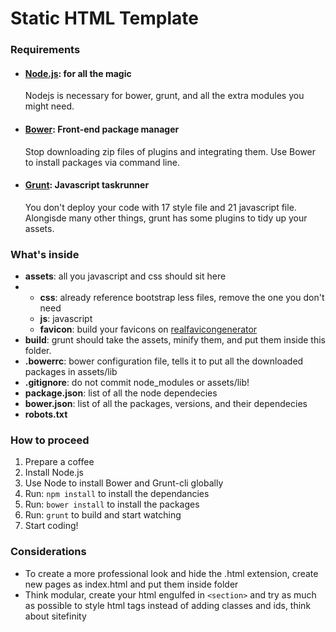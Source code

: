 # Static HTML Template

### Requirements

*   #### [Node.js](http://nodejs.org): for all the magic

    Nodejs is necessary for bower, grunt, and all the extra modules you might need.

*   #### [Bower](http://nodejs.org): Front-end package manager

    Stop downloading zip files of plugins and integrating them. Use Bower to install packages via command line.

*   #### [Grunt](http://gruntjs.com/): Javascript taskrunner

    You don't deploy your code with 17 style file and 21 javascript file. Alongisde many other things, grunt has some plugins to tidy up your assets.

### What's inside

*   **assets**: all you javascript and css should sit here
*   *   **css**: already reference bootstrap less files, remove the one you don't need
    *   **js**: javascript
    *   **favicon**: build your favicons on [realfavicongenerator](http://realfavicongenerator.net/)
*   **build**: grunt should take the assets, minify them, and put them inside this folder.
*   **.bowerrc**: bower configuration file, tells it to put all the downloaded packages in assets/lib
*   **.gitignore**: do not commit node_modules or assets/lib!
*   **package.json**: list of all the node dependecies
*   **bower.json**: list of all the packages, versions, and their dependecies
*   **robots.txt**

### How to proceed

1.  Prepare a coffee
2.  Install Node.js
3.  Use Node to install Bower and Grunt-cli globally
4.  Run: `npm install` to install the dependancies
5.  Run: `bower install` to install the packages
6.  Run: `grunt` to build and start watching
7.  Start coding!

### Considerations
*	To create a more professional look and hide the .html extension, create new pages as index.html and put them inside folder
*	Think modular, create your html engulfed in `<section>` and try as much as possible to style html tags instead of adding classes and ids, think about sitefinity
